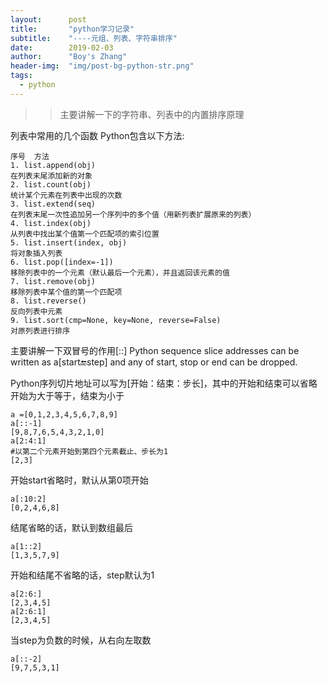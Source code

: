 ```yaml
---
layout:      post
title:       "python学习记录"
subtitle:    "----元组、列表、字符串排序"
date:        2019-02-03
author:      "Boy's Zhang"
header-img:  "img/post-bg-python-str.png"
tags:
  - python
---
```


>> 主要讲解一下的字符串、列表中的内置排序原理


列表中常用的几个函数
Python包含以下方法:

```
序号	方法
1. list.append(obj)
在列表末尾添加新的对象
2. list.count(obj)
统计某个元素在列表中出现的次数
3. list.extend(seq)
在列表末尾一次性追加另一个序列中的多个值（用新列表扩展原来的列表）
4. list.index(obj)
从列表中找出某个值第一个匹配项的索引位置
5. list.insert(index, obj)
将对象插入列表
6. list.pop([index=-1])
移除列表中的一个元素（默认最后一个元素），并且返回该元素的值
7. list.remove(obj)
移除列表中某个值的第一个匹配项
8. list.reverse()
反向列表中元素
9. list.sort(cmp=None, key=None, reverse=False)
对原列表进行排序
```

主要讲解一下双冒号的作用[::]
Python sequence slice addresses can be written as a[start:end:step] and any of start, stop or end can be dropped.

Python序列切片地址可以写为[开始：结束：步长]，其中的开始和结束可以省略
开始为大于等于，结束为小于
```
a =[0,1,2,3,4,5,6,7,8,9]
a[::-1]
[9,8,7,6,5,4,3,2,1,0]
a[2:4:1]
#以第二个元素开始到第四个元素截止、步长为1
[2,3]
```

开始start省略时，默认从第0项开始
```
a[:10:2]
[0,2,4,6,8]
```
结尾省略的话，默认到数组最后
```
a[1::2]
[1,3,5,7,9]
```
开始和结尾不省略的话，step默认为1
```
a[2:6:]
[2,3,4,5]
a[2:6:1]
[2,3,4,5]
```
当step为负数的时候，从右向左取数
```
a[::-2]
[9,7,5,3,1]
```



